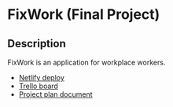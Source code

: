 # FixWork (Final Project)

## Description

FixWork is an application for workplace workers.

* [Netlify deploy]()
* [Trello board](https://trello.com/b/QSSzadGg/wdd330-final-project)
* [Project plan document](/ProjectPlan.pdf)

